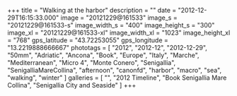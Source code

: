 +++
title = "Walking at the harbor"
description = ""
date = "2012-12-29T16:15:33.000"
image = "20121229@161533"
image_s = "20121229@161533-s"
image_width_s = "400"
image_height_s = "300"
image_xl = "20121229@161533-xl"
image_width_xl = "1023"
image_height_xl = "768"
gps_latitude = "43.72253055"
gps_longitude = "13.2219888666667"
phototags = [ "2012", "2012-12", "2012-12-29", "50mm", "Adriatic", "Ancona", "Book", "Europe", "Italy", "Marche", "Mediterranean", "Micro 4", "Monte Conero", "Senigallia", "SenigalliaMareCollina", "afternoon", "canonfd", "harbor", "macro", "sea", "walking", "winter" ]
galleries = [ "", "2012 Timeline", "Book Senigallia Mare Collina", "Senigallia City and Seaside" ]
+++
